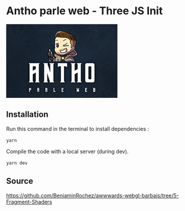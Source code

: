 # Antho parle web - Three JS Init

![APW for Three.js](apw.png)

## Installation
Run this command in the terminal to install dependencies :
```
yarn
```
Compile the code with a local server (during dev).
```
yarn dev
```


## Source

https://github.com/BenjaminRochez/awwwards-webgl-barbajs/tree/5-Fragment-Shaders
